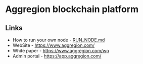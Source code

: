 # Aggregion blockchain platform

## Links

* How to run your own node - [RUN_NODE.md](RUN_NODE.md)
* WebSite - https://www.aggregion.com/
* White paper - https://www.aggregion.com/wp
* Admin portal - https://app.aggregion.com/
